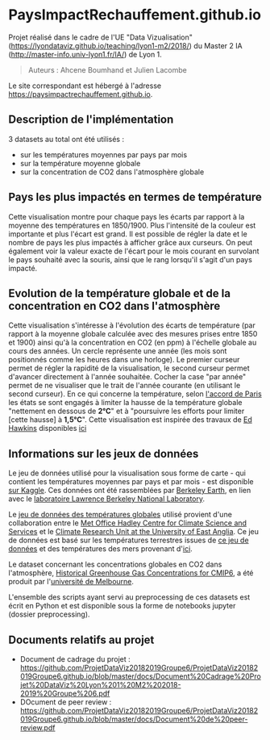 # PaysImpactRechauffement.github.io
Projet réalisé dans le cadre de l'UE "Data Vizualisation" (https://lyondataviz.github.io/teaching/lyon1-m2/2018/) du Master 2 IA (http://master-info.univ-lyon1.fr/IA/) de Lyon 1. 

> Auteurs : Ahcene Boumhand et Julien Lacombe

Le site correspondant est hébergé à l'adresse https://paysimpactrechauffement.github.io.

## Description de l'implémentation
3 datasets au total ont été utilisés : 
* sur les températures moyennes par pays par mois
* sur la température moyenne globale
* sur la concentration de CO2 dans l'atmosphère globale


## Pays les plus impactés en termes de température
<p>Cette visualisation montre pour chaque pays les écarts par rapport à la moyenne des températures en 1850/1900. Plus l'intensité de la couleur est importante et plus l'écart est grand. Il est possible de régler la date et le nombre de pays les plus impactés à afficher grâce aux curseurs. On peut également voir la valeur exacte de l'écart pour le mois courant en survolant le pays souhaité avec la souris, ainsi que le rang lorsqu'il s'agit d'un pays impacté. </p>

## Evolution de la température globale et de la concentration en CO2 dans l'atmosphère
<p>Cette visualisation s'intéresse à l'évolution des écarts de température (par rapport à la moyenne globale calculée avec des mesures prises entre 1850 et 1900) ainsi qu'à la concentration en CO2 (en ppm) à l'échelle globale au cours des années. Un cercle représente une année (les mois sont positionnés comme les heures dans une horloge). Le premier curseur permet de régler la rapidité de la visualisation, le second curseur permet d'avancer directement à l'année souhaitée. Cocher la case "par année" permet de ne visualiser que le trait de l'année courante (en utilisant le second curseur). En ce qui concerne la température, selon <a href="https://ec.europa.eu/clima/policies/international/negotiations/paris_fr">l'accord de Paris</a> les états se sont engagés à limiter la hausse de la température globale "nettement en dessous de <b>2°C</b>" et à "poursuivre les efforts pour limiter [cette hausse] à <b>1,5°C</b>". Cette visualisation est inspirée des travaux de <a href="https://twitter.com/ed_hawkins">Ed Hawkins</a> disponibles <a href="http://www.climate-lab-book.ac.uk/spirals/">ici</a></p>

## Informations sur les jeux de données
<p>Le jeu de données utilisé pour la visualisation sous forme de carte - qui contient les températures moyennes par pays et par mois - est disponible <a href="https://www.kaggle.com/berkeleyearth/climate-change-earth-surface-temperature-data">sur Kaggle</a>. Ces données ont été rassemblées par <a href="http://berkeleyearth.org/">Berkeley Earth</a>, en lien avec le <a href="https://www.lbl.gov/">laboratoire Lawrence Berkeley National Laboratory</a>.</p>

<p>Le <a href="https://www.metoffice.gov.uk/hadobs/hadcrut4/">jeu de données des températures globales</a> utilisé provient d'une collaboration entre le <a href="https://www.metoffice.gov.uk/">Met Office Hadley Centre for Climate Science and Services</a> et le <a href="http://www.cru.uea.ac.uk/ ">Climate Research Unit at the University of East Anglia</a>. Ce jeu de données est basé sur les températures terrestres issues de <a href="https://www.metoffice.gov.uk/hadobs/crutem4/">ce jeu de données</a> et des températures des mers provenant d'<a href="https://www.metoffice.gov.uk/hadobs/hadsst3/">ici</a>.</p>

<p>Le dataset concernant les concentrations globales en CO2 dans l'atmosphère, <a href="http://climatecollege.unimelb.edu.au/cmip6">Historical Greenhouse Gas Concentrations for CMIP6</a>, a été produit par l'<a href="https://www.unimelb.edu.au/">université de Melbourne</a>.</p>

<p>
L'ensemble des scripts ayant servi au preprocessing de ces datasets est écrit en Python et est disponible sous la forme de notebooks jupyter (dossier preprocessing). </p>

## Documents relatifs au projet
* Document de cadrage du projet : https://github.com/ProjetDataViz20182019Groupe6/ProjetDataViz20182019Groupe6.github.io/blob/master/docs/Document%20Cadrage%20Projet%20DataViz%20Lyon%201%20M2%202018-2019%20Groupe%206.pdf
* DOcument de peer review : https://github.com/ProjetDataViz20182019Groupe6/ProjetDataViz20182019Groupe6.github.io/blob/master/docs/Document%20de%20peer-review.pdf
